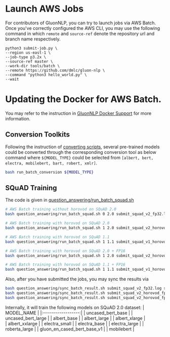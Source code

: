 # Launch AWS Jobs
For contributors of GluonNLP, you can try to launch jobs via AWS Batch.
Once you've correctly configured the AWS CLI, you may use the following command in which `remote` and `source-ref` denote the repository url and branch name respectively.

```
python3 submit-job.py \
--region us-east-1 \
--job-type p3.2x \
--source-ref master \
--work-dir tools/batch \
--remote https://github.com/dmlc/gluon-nlp \
--command "python3 hello_world.py" \
--wait
```

# Updating the Docker for AWS Batch.

You may refer to the instruction in [GluonNLP Docker Support](../docker/README.md#ci-maintainer) for more information.

## Conversion Toolkits
Following the instruction of [converting scripts](../../scripts/conversion_toolkits), 
several pre-trained models could be converted through the corresponding conversion tool as below command where `${MODEL_TYPE}` could be selected from `[albert, bert, electra, mobilebert, bart, robert, xmlr]`.
```bash
bash run_batch_conversion ${MODEL_TYPE}
```

## SQuAD Training

The code is given in [question_answering/run_batch_squad.sh](question_answering/run_batch_squad.sh)

```bash
# AWS Batch training without horovod on SQuAD 2.0
bash question_answering/run_batch_squad.sh 0 2.0 submit_squad_v2_fp32.log float32

# AWS Batch training with horovod on SQuAD 2.0
bash question_answering/run_batch_squad.sh 1 2.0 submit_squad_v2_horovod_fp32.log float32

# AWS Batch training with horovod on SQuAD 1.1
bash question_answering/run_batch_squad.sh 1 1.1 submit_squad_v1_horovod_fp32.log float32
```

```bash
# AWS Batch training with horovod on SQuAD 2.0 + FP16
bash question_answering/run_batch_squad.sh 1 2.0 submit_squad_v2_horovod_fp16.log float16

# AWS Batch training with horovod on SQuAD 1.1 + FP16
bash question_answering/run_batch_squad.sh 1 1.1 submit_squad_v1_horovod_fp16.log float16
```

Also, after you have submitted the jobs, you may sync the results via
```bash
bash question_answering/sync_batch_result.sh submit_squad_v2_fp32.log squad_v2_no_horovod
bash question_answering/sync_batch_result.sh submit_squad_v2_horovod_fp32.log squad_v2_horovod_fp32
bash question_answering/sync_batch_result.sh submit_squad_v2_horovod_fp16.log squad_v2_horovod_fp16
```

Internally, it will train the following models on SQuAD 2.0 dataset:
|    MODEL_NAME      |
|:------------------:|
| uncased_bert_base  |
| uncased_bert_large |
| albert_base        |
| albert_large       |
| albert_xlarge      |  
| albert_xxlarge     |
| electra_small      |
| electra_base       |
| electra_large      |
| roberta_large      |
| gluon_en_cased_bert_base_v1    |
| mobilebert         |
